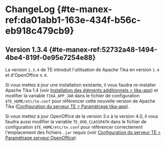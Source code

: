 
# ChangeLog {#te-manex-ref:da01abb1-163e-434f-b56c-eb918c479cb9}

## Version 1.3.4 {#te-manex-ref:52732a48-1494-4be4-819f-0e95e7254e88}

La version `1.3.4` de TE introduit l'utilisation de Apache Tika en version
`1.4` et d'OpenOffice `4.0`.

Si vous mettez à jour une installation existante, il vous faudra re-installer
Apache Tika 1.4 (voir [Installation des éléments additionnels > tika-app](#tika-app))
et modifier la variable `TIKA_APP_JAR` dans le fichier de configuration
`$TE_HOME/etc/te.conf` pour référencer cette nouvelle version de Apache Tika
([Configuration du serveur TE > Paramétrage tika-app](#conf-tika-app)).

Si vous mettez à jour OpenOffice de la version 3.x à la version 4.0, il vous
faudra aussi modifier la variable `TE_OOO_CLASSPATH` dans le fichier de
configuration `$TE_HOME/etc/te.conf` pour référencer correctement
l'emplacement des fichiers `.jar` requis
(voir [Configuration du serveur TE > Paramétrage serveur OpenOffice](#conf-ooo)).
